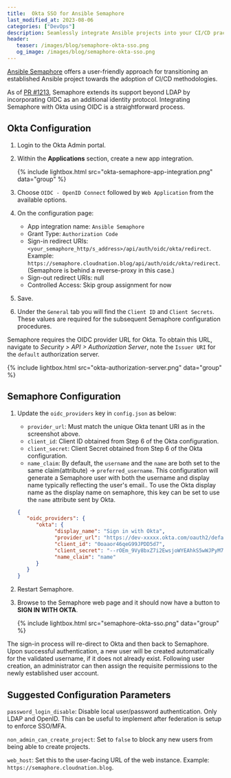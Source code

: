 ```yaml
---
title:  Okta SSO for Ansible Semaphore
last_modified_at: 2023-08-06
categories: ["DevOps"]
description: Seamlessly integrate Ansible projects into your CI/CD practices using Ansible Semaphore. Learn how to leverage Okta as an OIDC provider, enabling secure authentication and user management. Configure Semaphore effortlessly with step-by-step instructions, empowering your team with enhanced access control and collaboration.
header:
   teaser: /images/blog/semaphore-okta-sso.png
   og_image: /images/blog/semaphore-okta-sso.png
---
```


[Ansible Semaphore](https://www.ansible-semaphore.com/) offers a user-friendly approach for transitioning an established Ansible project towards the adoption of CI/CD methodologies.

As of [PR #1213](https://github.com/ansible-semaphore/semaphore/pull/1213), Semaphore extends its support beyond LDAP by incorporating OIDC as an additional identity protocol. Integrating Semaphore with Okta using OIDC is a straightforward process.

## Okta Configuration

1. Login to the Okta Admin portal.
2. Within the **Applications** section, create a new app integration.

   {% include lightbox.html src="okta-semaphore-app-integration.png" data="group" %}

3. Choose `OIDC - OpenID Connect` followed by `Web Application` from the available options.
4. On the configuration page:
   - App integration name: `Ansible Semaphore`
   - Grant Type: `Authorization Code`
   - Sign-in redirect URIs: `<your_semaphore_http/s_address>/api/auth/oidc/okta/redirect`. Example: `https://semaphore.cloudnation.blog/api/auth/oidc/okta/redirect`. (Semaphore is behind a reverse-proxy in this case.)
   - Sign-out redirect URIs: null
   - Controlled Access: Skip group assignment for now
5. Save.
6. Under the `General` tab you will find the `Client ID` and `Client Secrets`. These values are required for the subsequent Semaphore configuration procedures.

Semaphore requires the OIDC provider URL for Okta. To obtain this URL, navigate to *Security > API > Authorization Server*, note the `Issuer URI` for the `default` authorization server.

{% include lightbox.html src="okta-authorization-server.png" data="group" %}

## Semaphore Configuration

1. Update the `oidc_providers` key in `config.json` as below:
   - `provider_url`: Must match the unique Okta tenant URI as in the screenshot above.
   - `client_id`: Client ID obtained from Step 6 of the Okta configuration.
   - `client_secret`: Client Secret obtained from Step 6 of the Okta configuration.
   - `name_claim`: By default, the `username` and the `name` are both set to the same claim(attribute) -> `preferred_username`. This configuration will generate a Semaphore user with both the username and display name typically reflecting the user's email.. To use the Okta display name as the display name on semaphore, this key can be set to use the `name` attribute sent by Okta.

   ```json
   {
      "oidc_providers": {
         "okta": {
               "display_name": "Sign in with Okta",
               "provider_url": "https://dev-xxxxx.okta.com/oauth2/default",
               "client_id": "0oaaor46qeG99JPDD5d7",
               "client_secret": "--rOEm_9Vy8bxZ7i2EwsjoWYEAhkS5wWJPyM7mKwuEdk6L8-YswpWxegka_pwNCL",
               "name_claim": "name"
         }
      }
   }
   ```

2. Restart Semaphore.
3. Browse to the Semaphore web page and it should now have a button to **SIGN IN WITH OKTA**.

   {% include lightbox.html src="semaphore-okta-sso.png" data="group" %}

The sign-in process will re-direct to Okta and then back to Semaphore. Upon successful authentication, a new user will be created automatically for the validated username, if it does not already exist. Following user creation, an administrator can then assign the requisite permissions to the newly established user account.

## Suggested Configuration Parameters

`password_login_disable`: Disable local user/password authentication. Only LDAP and OpenID. This can be useful to implement after federation is setup to enforce SSO/MFA.

`non_admin_can_create_project`: Set to `false` to block any new users from being able to create projects.

`web_host`: Set this to the user-facing URL of the web instance. Example: `https://semaphore.cloudnation.blog`.
